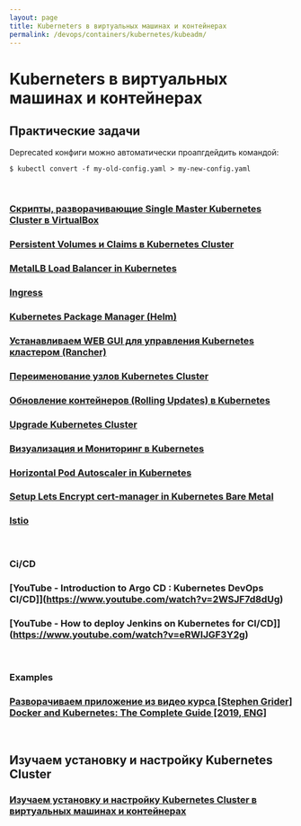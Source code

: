 ```yaml
---
layout: page
title: Kuberneters в виртуальных машинах и контейнерах
permalink: /devops/containers/kubernetes/kubeadm/
---
```


# Kuberneters в виртуальных машинах и контейнерах

## Практические задачи

Deprecated конфиги можно автоматически проапгдейдить командой:

    $ kubectl convert -f my-old-config.yaml > my-new-config.yaml

<br/>

### [Скрипты, разворачивающие Single Master Kubernetes Cluster в VirtualBox](/devops/containers/kubernetes/kubeadm/vagrant-centos7-3-node-kubernetes-cluster/)

### [Persistent Volumes и Claims в Kubernetes Cluster](/devops/containers/kubernetes/kubeadm/persistence/)

### [MetalLB Load Balancer in Kubernetes](/devops/containers/kubernetes/kubeadm/metal-load-balancer/)

### [Ingress](/devops/containers/kubernetes/kubeadm/ingress/)

### [Kubernetes Package Manager (Helm)](/devops/containers/kubernetes/packaging/heml/)

### [Устанавливаем WEB GUI для управления Kubernetes кластером (Rancher)](/devops/containers/kubernetes/kubeadm/gui/rancher/)

### [Переименование узлов Kubernetes Cluster](/devops/containers/kubernetes/kubeadm/renaming-kubernetes-nodes/)

### [Обновление контейнеров (Rolling Updates) в Kubernetes](/devops/containers/kubernetes/kubeadm/rolling-updates/)

### [Upgrade Kubernetes Cluster](/devops/containers/kubernetes/kubeadm/upgrade-kubernetes-cluster/)

### [Визуализация и Мониторинг в Kubernetes](/devops/containers/kubernetes/kubeadm/monitoring/)

### [Horizontal Pod Autoscaler in Kubernetes](/devops/containers/kubernetes/kubeadm/horizontal-pod-autoscaler/)

### [Setup Lets Encrypt cert-manager in Kubernetes Bare Metal](/devops/containers/kubernetes/kubeadm/lets-encrypt/)

### [Istio](/devops/containers/kubernetes/service-mesh/istio/)

<br/>

### Ci/CD

### [YouTube - Introduction to Argo CD : Kubernetes DevOps CI/CD]](https://www.youtube.com/watch?v=2WSJF7d8dUg)

### [YouTube - How to deploy Jenkins on Kubernetes for CI/CD]](https://www.youtube.com/watch?v=eRWIJGF3Y2g)

<br/>

### Examples

### [Разворачиваем приложение из видео курса [Stephen Grider] Docker and Kubernetes: The Complete Guide [2019, ENG]](/devops/containers/kubernetes/kubeadm/grider-multi-pod-app/)

<br/>

## Изучаем установку и настройку Kubernetes Cluster

### [Изучаем установку и настройку Kubernetes Cluster в виртуальных машинах и контейнерах](/devops/containers/kubernetes/kubeadm/install/)
